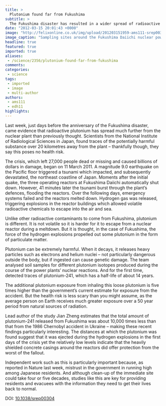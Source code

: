 ```yaml
---
title: >
  Plutonium found far from Fukushima
subtitle: >
  The Fukushima disaster has resulted in a wider spread of radioactive material than anticipated
date: "2012-03-15 20:01:43 +0000"
image: "http://felixonline.co.uk/img/upload/201203151959-ams111-srep00304-f1.jpg"
image_caption: "Sampling sites around the Fukushima Daiichi nuclear power plant (DNPP)"
headline: true
featured: true
imported: true
aliases:
 - /science/2356/plutonium-found-far-from-fukushima
comments:
categories:
 - science
tags:
 - imported
 - image
 - multi-author
authors:
 - ams111
 - edh11
highlights:
---
```


Last week, just days before the anniversary of the Fukushima disaster, came evidence that radioactive plutonium has spread much further from the nuclear plant than previously thought. Scientists from the National Institute of Radiological Sciences in Japan, found traces of the potentially harmful substance over 20 kilometres away from the plant – thankfully though, they say this poses no health risk.

The crisis, which left 27,000 people dead or missing and caused billions of dollars in damage, began on 11 March 2011. A magnitude 9.0 earthquake on the Pacific floor triggered a tsunami which impacted, and subsequently devastated, the northeast coastline of Japan. Moments after the initial quake, the three operating reactors at Fukushima Daiichi automatically shut down. However, 41 minutes later the tsunami burst through the plant’s defences, flooding the reactors. Over the following days, emergency systems failed and the reactors melted down. Hydrogen gas was released, triggering explosions in the reactor buildings which allowed volatile radioactive chemicals to escape into the air and sea.

Unlike other radioactive contaminants to come from Fukushima, plutonium is different. It is not volatile so it is harder for it to escape from a nuclear reactor during a meltdown. But it is thought, in the case of Fukushima, the force of the hydrogen explosions propelled out some plutonium in the form of particulate matter.

Plutonium can be extremely harmful. When it decays, it releases heavy particles such as electrons and helium nuclei – not particularly dangerous outside the body, but if ingested can cause genetic damage.
 The team analysed soil samples for different plutonium isotopes produced during the course of the power plants’ nuclear reactions. And for the first time, detected traces of plutonium-241, which has a half-life of about 14 years.

The additional plutonium exposure from inhaling this loose plutonium is five times higher than the government’s current estimate for exposure from the accident. But the health risk is less scary than you might assume, as the average person on Earth receives much greater exposure over a 50 year period from natural sources of radiation.

Lead author of the study Jian Zheng estimates that the total amount of plutonium-241 released from Fukushima was about 10,000 times less than that from the 1986 Chernobyl accident in Ukraine – making these recent findings particularly interesting. The distances at which the plutonium was found suggest that it was ejected during the hydrogen explosions in the first days of the crisis yet the relatively low levels indicate that the heavily shielded concrete casings around the reactors did offer protection from the worst of the fallout.

Independent work such as this is particularly important because, as reported in Nature last week, mistrust in the government in running high among Japanese residents. And although clean-up of the immediate site could take four or five decades, studies like this are key for providing residents and evacuees with the information they need to get their lives back to normal.

DOI: [10.1038/srep00304](http://dx.doi.org/10.1038/srep00304)
